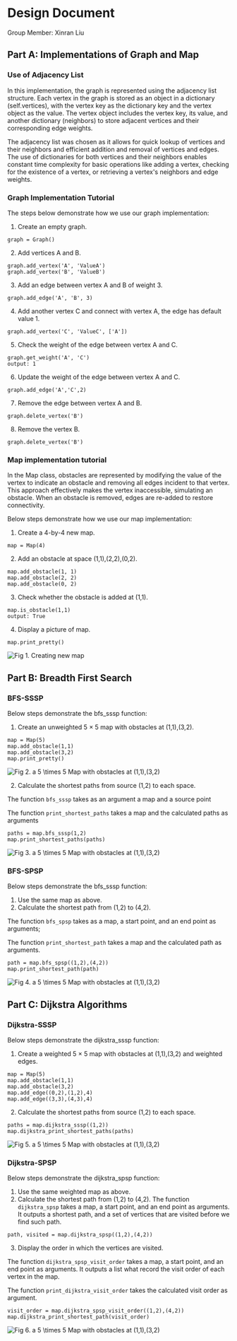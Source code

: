 # Design Document
Group Member: Xinran Liu

## Part A: Implementations of Graph and Map

### Use of Adjacency List
In this implementation, the graph is represented using the adjacency list structure. Each vertex in the graph is stored as an object in a dictionary (self.vertices), with the vertex key as the dictionary key and the vertex object as the value. The vertex object includes the vertex key, its value, and another dictionary (neighbors) to store adjacent vertices and their corresponding edge weights.

The adjacency list was chosen as it allows for quick lookup of vertices and their neighbors and efficient addition and removal of vertices and edges. The use of dictionaries for both vertices and their neighbors enables constant time complexity for basic operations like adding a vertex, checking for the existence of a vertex, or retrieving a vertex's neighbors and edge weights.

### Graph Implementation Tutorial
The steps below demonstrate how we use our graph implementation:

1. Create an empty graph.
```
graph = Graph()
```

2. Add vertices A and B.
```
graph.add_vertex('A', 'ValueA')
graph.add_vertex('B', 'ValueB')
```
3. Add an edge between vertex A and B of weight 3.
```
graph.add_edge('A', 'B', 3)
```
4. Add another vertex C and connect with vertex A, the edge has default value 1.
```
graph.add_vertex('C', 'ValueC', ['A'])
```
5. Check the weight of the edge between vertex A and C.
```
graph.get_weight('A', 'C')
output: 1
```
6. Update the weight of the edge between vertex A and C.
```
graph.add_edge('A','C',2)
```
7. Remove the edge between vertex A and B.
```
graph.delete_vertex('B')
```
8. Remove the vertex B.
```
graph.delete_vertex('B')
```

### Map implementation tutorial
In the Map class, obstacles are represented by modifying the value of the vertex to indicate an obstacle and removing all edges incident to that vertex. This approach effectively makes the vertex inaccessible, simulating an obstacle. When an obstacle is removed, edges are re-added to restore connectivity.

Below steps demonstrate how we use our map implementation:
1. Create a 4-by-4 new map.
```
map = Map(4)
```
2. Add an obstacle at space (1,1),(2,2),(0,2).
```
map.add_obstacle(1, 1)
map.add_obstacle(2, 2)
map.add_obstacle(0, 2)
```
3. Check whether the obstacle is added at (1,1).
```
map.is_obstacle(1,1)
output: True
```
4. Display a picture of map.
```
map.print_pretty()
```
![Fig 1. Creating new map](https://github.com/xinranliu2002/cs382-project2/blob/main/figures/fig1.png)

## Part B: Breadth First Search

### BFS-SSSP

Below steps demonstrate the bfs_sssp function:
1. Create an unweighted 5 $\times$ 5 map with obstacles at (1,1),(3,2).
```
map = Map(5)
map.add_obstacle(1,1)
map.add_obstacle(3,2)
map.print_pretty()
```
![Fig 2. a 5 $\times$ 5 Map with obstacles at (1,1),(3,2)](https://github.com/xinranliu2002/cs382-project2/blob/main/figures/fig2.png)

2. Calculate the shortest paths from source (1,2) to each space.
   
The function `bfs_sssp` takes as an argument a map and a source point

The function `print_shortest_paths` takes a map and the calculated paths as arguments
```
paths = map.bfs_sssp(1,2)
map.print_shortest_paths(paths)
```
![Fig 3. a 5 $\times$ 5 Map with obstacles at (1,1),(3,2)](https://github.com/xinranliu2002/cs382-project2/blob/main/figures/fig3.png)
### BFS-SPSP
Below steps demonstrate the bfs_sssp function:
1. Use the same map as above.
2. Calculate the shortest path from (1,2) to (4,2).

The function `bfs_spsp` takes as a map, a start point, and an end point as arguments;

The function `print_shortest_path` takes a map and the calculated path as arguments.
```
path = map.bfs_spsp((1,2),(4,2))
map.print_shortest_path(path)
```
![Fig 4. a 5 $\times$ 5 Map with obstacles at (1,1),(3,2)](https://github.com/xinranliu2002/cs382-project2/blob/main/figures/fig4.png)

## Part C: Dijkstra Algorithms

### Dijkstra-SSSP
Below steps demonstrate the dijkstra_sssp function:
1. Create a weighted 5 $\times$ 5 map with obstacles at (1,1),(3,2) and weighted edges.
```
map = Map(5)
map.add_obstacle(1,1)
map.add_obstacle(3,2)
map.add_edge((0,2),(1,2),4)
map.add_edge((3,3),(4,3),4)
```
2. Calculate the shortest paths from source (1,2) to each space.
```
paths = map.dijkstra_sssp((1,2))
map.dijkstra_print_shortest_paths(paths)
```
![Fig 5. a 5 $\times$ 5 Map with obstacles at (1,1),(3,2)](https://github.com/xinranliu2002/cs382-project2/blob/main/figures/fig5.png)

### Dijkstra-SPSP
Below steps demonstrate the dijkstra_spsp function:
1. Use the same weighted map as above.
2. Calculate the shortest path from (1,2) to (4,2).
The function `dijkstra_spsp` takes a map, a start point, and an end point as arguments. It outputs a shortest path, and a set of vertices that are visited before we find such path.
```
path, visited = map.dijkstra_spsp((1,2),(4,2))
```
3. Display the order in which the vertices are visited.

The function `dijkstra_spsp_visit_order` takes a map, a start point, and an end point as arguments. It outputs a list what record the visit order of each vertex in the map.

The function `print_dijkstra_visit_order` takes the calculated visit order as argument.

```
visit_order = map.dijkstra_spsp_visit_order((1,2),(4,2))
map.dijkstra_print_shortest_path(visit_order)
```
![Fig 6. a 5 $\times$ 5 Map with obstacles at (1,1),(3,2)](https://github.com/xinranliu2002/cs382-project2/blob/main/figures/fig6.png)


